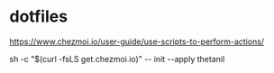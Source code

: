 # dotfiles

https://www.chezmoi.io/user-guide/use-scripts-to-perform-actions/

sh -c "$(curl -fsLS get.chezmoi.io)" -- init --apply thetanil
